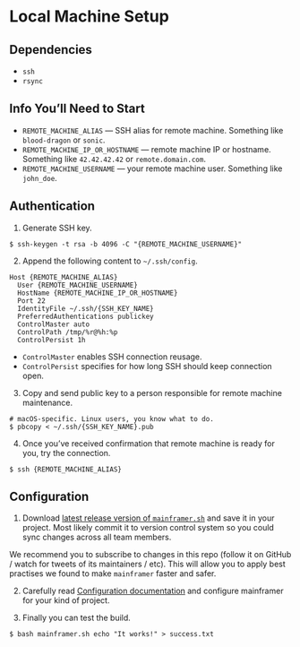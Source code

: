 # Local Machine Setup

## Dependencies

* `ssh`
* `rsync`

## Info You’ll Need to Start

* `REMOTE_MACHINE_ALIAS` — SSH alias for remote machine. Something like `blood-dragon` or `sonic`.
* `REMOTE_MACHINE_IP_OR_HOSTNAME` — remote machine IP or hostname. Something like `42.42.42.42` or `remote.domain.com`.
* `REMOTE_MACHINE_USERNAME` — your remote machine user. Something like `john_doe`.

## Authentication

1. Generate SSH key.

  ```
  $ ssh-keygen -t rsa -b 4096 -C "{REMOTE_MACHINE_USERNAME}"
  ```

2. Append the following content to `~/.ssh/config`.

  ```config
  Host {REMOTE_MACHINE_ALIAS}
    User {REMOTE_MACHINE_USERNAME}
    HostName {REMOTE_MACHINE_IP_OR_HOSTNAME}
    Port 22
    IdentityFile ~/.ssh/{SSH_KEY_NAME}
    PreferredAuthentications publickey
    ControlMaster auto
    ControlPath /tmp/%r@%h:%p
    ControlPersist 1h
  ```

  * `ControlMaster` enables SSH connection reusage.
  * `ControlPersist` specifies for how long SSH should keep connection open.

3. Copy and send public key to a person responsible for remote machine maintenance.

  ```shell
  # macOS-specific. Linux users, you know what to do.
  $ pbcopy < ~/.ssh/{SSH_KEY_NAME}.pub
  ```

4. Once you’ve received confirmation that remote machine is ready for you, try the connection.

  ```
  $ ssh {REMOTE_MACHINE_ALIAS}
  ```

## Configuration

1. Download [latest release version of `mainframer.sh`](https://github.com/gojuno/mainframer/releases/latest) and save it in your project. Most likely commit it to version control system so you could sync changes across all team members.

  We recommend you to subscribe to changes in this repo (follow it on GitHub / watch for tweets of its maintainers / etc). This will allow you to apply best practises we found to make `mainframer` faster and safer.

2. Carefully read [Configuration documentation](CONFIGURATION.md) and configure mainframer for your kind of project.

3. Finally you can test the build.

  ```
  $ bash mainframer.sh echo "It works!" > success.txt
  ```
